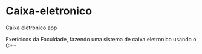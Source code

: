 # Caixa-eletronico
Caixa eletronico app 

Exericicos da Faculdade, fazendo uma sistema de caixa eletronico usando o C++

